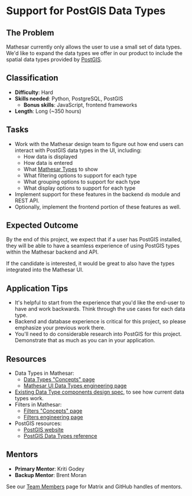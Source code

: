 # Support for PostGIS Data Types

## The Problem
Mathesar currently only allows the user to use a small set of data types. We'd like to expand the data types we offer in our product to include the spatial data types provided by [PostGIS](http://postgis.net/).

## Classification
- **Difficulty**: Hard
- **Skills needed**: Python, PostgreSQL, PostGIS
  - **Bonus skills**: JavaScript, frontend frameworks
- **Length**: Long (~350 hours)

## Tasks
- Work with the Mathesar design team to figure out how end users can interact with PostGIS data types in the UI, including:
  - How data is displayed
  - How data is entered
  - What [Mathesar Types](/engineering/glossary/ui-types) to show
  - What filtering options to support for each type
  - What grouping options to support for each type
  - What display options to support for each type
- Implement support for these features in the backend `db` module and REST API.
- Optionally, implement the frontend portion of these features as well.

## Expected Outcome
By the end of this project, we expect that if a user has PostGIS installed, they will be able to have a seamless experience of using PostGIS types within the Mathesar backend and API.

If the candidate is interested, it would be great to also have the types integrated into the Mathesar UI.

## Application Tips
- It's helpful to start from the experience that you'd like the end-user to have and work backwards. Think through the use cases for each data type.
- Backend and database experience is critical for this project, so please emphasize your previous work there.
- You'll need to do considerable research into PostGIS for this project. Demonstrate that as much as you can in your application.

## Resources
- Data Types in Mathesar:
  - [Data Types "Concepts" page](/archive/product/concepts/data-types)
  - [Mathesar UI Data Types engineering page](/engineering/glossary/ui-types)
- [Existing Data Type components design spec](/archive/product/design/specs/global-data-type-components), to see how current data types work.
- Filters in Mathesar:
  - [Filters "Concepts" page](/archive/product/concepts/filters)
  - [Filters engineering page](/engineering/glossary/filters)
- PostGIS resources:
  - [PostGIS website](http://postgis.net/)
  - [PostGIS Data Types reference](https://postgis.net/docs/reference.html#PostGIS_Types)

## Mentors
- **Primary Mentor**: Kriti Godey
- **Backup Mentor**: Brent Moran

See our [Team Members](/team/) page for Matrix and GitHub handles of mentors.